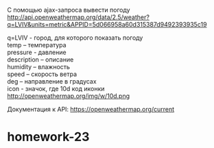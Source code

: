 С помощью ajax-запроса вывести погоду http://api.openweathermap.org/data/2.5/weather?q=LVIV&units=metric&APPID=5d066958a60d315387d9492393935c19  
  
q=LVIV - город, для которого показать погоду  
temp – температура   
pressure - давление   
description – описание   
humidity – влажность   
speed – скорость ветра   
deg – направление в градусах   
icon - значок, где 10d код иконки http://openweathermap.org/img/w/10d.png   
  
  
Документация к API: https://openweathermap.org/current  
# homework-23
